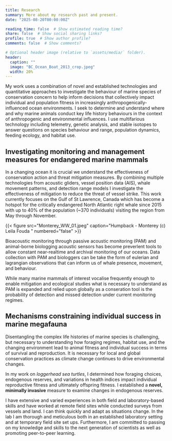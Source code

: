 ```yaml
---
title: Research
summary: More about my research past and present.
date: "2025-08-20T00:00:00Z"

reading_time: false  # Show estimated reading time?
share: false  # Show social sharing links?
profile: true  # Show author profile?
comments: false  # Show comments?

# Optional header image (relative to `assets/media/` folder).
header:
  caption: ""
  image: "BC_Ocean_Boat_2013_crop.jpeg"
  width: 20%
---
```


My work uses a combination of novel and established technologies and quantitative approaches to investigate the behaviour of marine species of conservation concern to help inform decisions that collectively impact individual and population fitness in increasingly anthropogenically-influenced ocean environments. I seek to determine and understand where and why marine animals conduct key life history behaviours in the context of anthropogenic and environmental influences. I use multifarious technology including telemetry, genetic analysis, and stable isotopes to answer questions on species behaviour and range, population dynamics, feeding ecology, and habitat use. 

## Investigating monitoring and management measures for endangered marine mammals

In a changing ocean it is crucial we understand the effectiveness of conservation action and threat mitigation measures. By combining multiple technologies from acoustic gliders, vessel position data (AIS), whale movement patterns, and detection range models I investigate the effectiveness of mitigation to reduce the threat of vessel strike. This work currently focuses on the Gulf of St Lawrence, Canada which has become a hotspot for the critically endangered North Atlantic right whale since 2015 with up to 40% of the population (~370 individuals) visiting the region from May through November.

{{< figure src="Monterey_WW_01.jpeg" caption="Humpback - Monterey (c) Leila Fouda " numbered="false" >}}

Bioacoustic monitoring through passive acoustic monitoring (PAM) and animal-borne biologging acoustic sensors has become preverlent tools to allow constant near-realtime and archival monitoring of our oceans. Data collection with PAM and biologgers can be take the form of eulerian and lagrangian observations that can inform us of whale presence, movement, and behaviour. 

While many marine mammals of interest vocalise frequently enough to enable mitigation and ecological studies what is necessary to understand as PAM is expanded and relied upon globally as a conseration tool is the probability of detection and missed detection under current monitoring regimes.


## Mechanisms constraining individual success in marine megafauna

Disentangling the complex life histories of marine species is challenging, but necessary to understanding how foraging regimes, habitat use, and the changing environment lead to animal fitness and individual success in terms of survival and reproduction. It is necessary for local and global conservation practices as climate change continues to drive environmental changes.

In my work on *loggerhead sea turtles*, I determined how foraging choices, endogenous reserves, and variations in health indices impact individual reproductive fitness and ultimately offspring fitness. I established a **novel, minimally invasive** measure to examine changes in endogenous reserves.

I have extensive and varied experiences in both field and laboratory-based skills and have worked at remote field sites while conducted surveys from vessels and land. I can think quickly and adapt as situations change. In the lab I am thorough and meticulous both in an established laboratory setting and at temporary field site set ups. Furthermore, I am committed to passing on my knowledge and skills to the next generation of scientists as well as promoting peer-to-peer learning.
